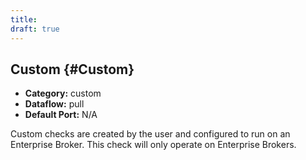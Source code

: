 ```yaml
---
title:
draft: true
---
```


## Custom {#Custom}
 * **Category:** custom
 * **Dataflow:** pull
 * **Default Port:** N/A

Custom checks are created by the user and configured to run on an Enterprise Broker. This check will only operate on Enterprise Brokers.
